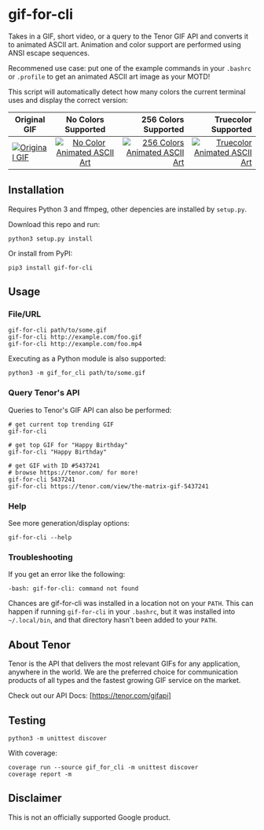 # gif-for-cli

Takes in a GIF, short video, or a query to the Tenor GIF API and converts it to animated ASCII art. Animation and color support are performed using ANSI escape sequences.

Recommened use case: put one of the example commands in your `.bashrc` or `.profile` to get an animated ASCII art image as your MOTD!

This script will automatically detect how many colors the current terminal uses and display the correct version:

| Original GIF  | No Colors Supported | 256 Colors Supported | Truecolor Supported |
| ------------- |:-------------------:| --------------------:| -------------------:|
| [![Original GIF][original-gif]][original-gif-url] | [![No Color Animated ASCII Art][no-color]][no-color-url] | [![256 Colors Animated ASCII Art][256-colors]][256-colors-url] | [![Truecolor Animated ASCII Art][truecolor]][truecolor-url] |

[original-gif]: https://media1.tenor.com/images/18b80cf2409fc038638c564c6f07d3b5/tenor.gif?itemid=5437241
[no-color]: https://media1.tenor.com/images/7785f624c29e1a212ace715942ef5b82/tenor.gif?itemid=11713984
[256-colors]: https://media1.tenor.com/images/04d6327fb30fc6b1eb0a5cf6824b4ae7/tenor.gif?itemid=11713983
[truecolor]: https://media1.tenor.com/images/336f10e1717e60e33d9e1911d5beda77/tenor.gif?itemid=11713985

[original-gif-url]: https://tenor.com/view/the-matrix-gif-5437241
[no-color-url]: https://tenor.com/view/the-matrix-ascii-gif-11713984
[256-colors-url]: https://tenor.com/view/the-matrix-ascii-gif-11713983
[truecolor-url]: https://tenor.com/view/the-matrix-ascii-gif-11713985

## Installation

Requires Python 3 and ffmpeg, other depencies are installed by `setup.py`.

Download this repo and run:

    python3 setup.py install

Or install from PyPI:

    pip3 install gif-for-cli

## Usage

### File/URL

    gif-for-cli path/to/some.gif
    gif-for-cli http://example.com/foo.gif
    gif-for-cli http://example.com/foo.mp4

Executing as a Python module is also supported:

    python3 -m gif_for_cli path/to/some.gif

### Query Tenor's API

Queries to Tenor's GIF API can also be performed:

    # get current top trending GIF
    gif-for-cli

    # get top GIF for "Happy Birthday"
    gif-for-cli "Happy Birthday"

    # get GIF with ID #5437241
    # browse https://tenor.com/ for more!
    gif-for-cli 5437241
    gif-for-cli https://tenor.com/view/the-matrix-gif-5437241

### Help

See more generation/display options:

    gif-for-cli --help

### Troubleshooting

If you get an error like the following:

    -bash: gif-for-cli: command not found

Chances are gif-for-cli was installed in a location not on your `PATH`. This can happen if running `gif-for-cli` in your `.bashrc`, but it was installed into `~/.local/bin`, and that directory hasn't been added to your `PATH`.

## About Tenor

Tenor is the API that delivers the most relevant GIFs for any application, anywhere in the world. We are the preferred choice for communication products of all types and the fastest growing GIF service on the market.

Check out our API Docs: [https://tenor.com/gifapi]

## Testing

    python3 -m unittest discover

With coverage:

    coverage run --source gif_for_cli -m unittest discover
    coverage report -m

## Disclaimer

This is not an officially supported Google product.
